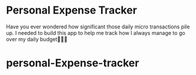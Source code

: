 # Personal Expense Tracker

Have you ever wondered how significant those daily micro transactions pile up. I needed to build this app to help me track how I always manage to go over my daily budget🤦🏿‍♂️
# personal-Expense-tracker
